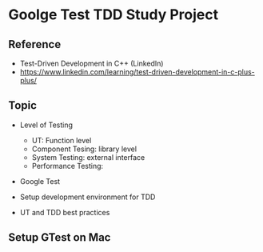 # Goolge Test TDD Study Project

## Reference
- Test-Driven Development in C++ (LinkedIn)
 - https://www.linkedin.com/learning/test-driven-development-in-c-plus-plus/


## Topic
- Level of Testing
  - UT: Function level
  - Component Tesing: library level
  - System Testing: external interface
  - Performance Testing:

- Google Test

- Setup development environment for TDD

- UT and TDD best practices


## Setup GTest on Mac

